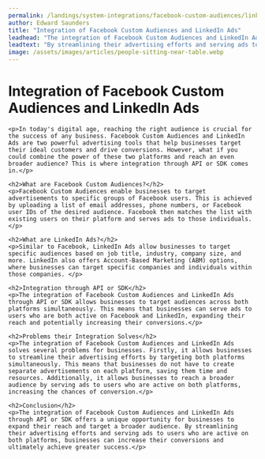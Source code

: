 ```yaml
---
permalink: /landings/system-integrations/facebook-custom-audiences/linkedin-ads
author: Edward Saunders
title: "Integration of Facebook Custom Audiences and LinkedIn Ads"
leadhead: "The integration of Facebook Custom Audiences and LinkedIn Ads through API or SDK offers a unique opportunity for businesses to expand their reach and target a broader audience"
leadtext: "By streamlining their advertising efforts and serving ads to users who are active on both platforms, businesses can increase their conversions and ultimately achieve greater success."
image: /assets/images/articles/people-sitting-near-table.webp
---
```

<div class="arttext">	<h1>Integration of Facebook Custom Audiences and LinkedIn Ads</h1>

	<p>In today's digital age, reaching the right audience is crucial for the success of any business. Facebook Custom Audiences and LinkedIn Ads are two powerful advertising tools that help businesses target their ideal customers and drive conversions. However, what if you could combine the power of these two platforms and reach an even broader audience? This is where integration through API or SDK comes in.</p>

	<h2>What are Facebook Custom Audiences?</h2>
	<p>Facebook Custom Audiences enable businesses to target advertisements to specific groups of Facebook users. This is achieved by uploading a list of email addresses, phone numbers, or Facebook user IDs of the desired audience. Facebook then matches the list with existing users on their platform and serves ads to those individuals.</p>

	<h2>What are LinkedIn Ads?</h2>
	<p>Similar to Facebook, LinkedIn Ads allow businesses to target specific audiences based on job title, industry, company size, and more. LinkedIn also offers Account-Based Marketing (ABM) options, where businesses can target specific companies and individuals within those companies. </p>

	<h2>Integration through API or SDK</h2>
	<p>The integration of Facebook Custom Audiences and LinkedIn Ads through API or SDK allows businesses to target audiences across both platforms simultaneously. This means that businesses can serve ads to users who are both active on Facebook and LinkedIn, expanding their reach and potentially increasing their conversions.</p>

	<h2>Problems their Integration Solves</h2>
	<p>The integration of Facebook Custom Audiences and LinkedIn Ads solves several problems for businesses. Firstly, it allows businesses to streamline their advertising efforts by targeting both platforms simultaneously. This means that businesses do not have to create separate advertisements on each platform, saving them time and resources. Additionally, it allows businesses to reach a broader audience by serving ads to users who are active on both platforms, increasing the chances of conversion.</p>

	<h2>Conclusion</h2>
	<p>The integration of Facebook Custom Audiences and LinkedIn Ads through API or SDK offers a unique opportunity for businesses to expand their reach and target a broader audience. By streamlining their advertising efforts and serving ads to users who are active on both platforms, businesses can increase their conversions and ultimately achieve greater success.</p>

</div>
